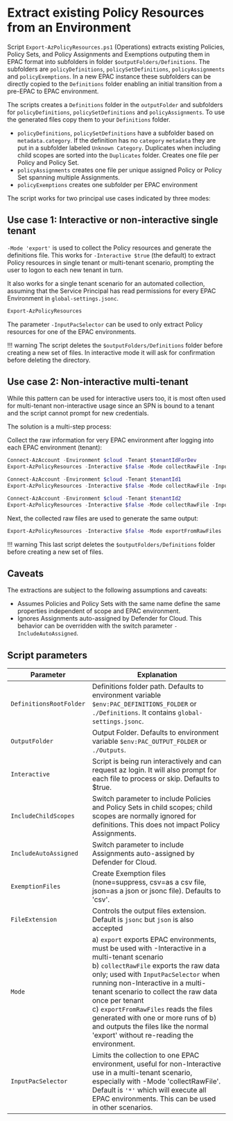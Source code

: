 # Extract existing Policy Resources from an Environment

Script `Export-AzPolicyResources.ps1` (Operations) extracts existing Policies, Policy Sets, and Policy Assignments and Exemptions outputing them in EPAC format into subfolders in folder `$outputFolders/Definitions`. The subfolders are `policyDefinitions`, `policySetDefinitions`, `policyAssignments` and `policyExemptions`. In a new EPAC instance these subfolders can be directly copied to the `Definitions` folder enabling an initial transition from a pre-EPAC to EPAC environment.

The scripts creates a `Definitions` folder in the `outputFolder` and subfolders for `policyDefinitions`, `policySetDefinitions` and `policyAssignments`. To use the generated files copy them to your `Definitions` folder.

* `policyDefinitions`, `policySetDefinitions` have a subfolder based on `metadata.category`. If the definition has no `category` `metadata` they are put in a subfolder labeled `Unknown Category`. Duplicates when including child scopes are sorted into the `Duplicates` folder. Creates one file per Policy and Policy Set.
* `policyAssignments` creates one file per unique assigned Policy or Policy Set spanning multiple Assignments.
* `policyExemptions` creates one subfolder per EPAC environment

The script works for two principal use cases indicated by three modes:

## Use case 1: Interactive or non-interactive single tenant

`-Mode 'export'` is used to collect the Policy resources and generate the definitions file. This works for `-Interactive $true` (the default) to extract Policy resources in single tenant or multi-tenant scenario, prompting the user to logon to each new tenant in turn.

It also works for a single tenant scenario for an automated collection, assuming that the Service Principal has read permissions for every EPAC Environment in `global-settings.jsonc`.

```ps1
Export-AzPolicyResources
```

The parameter `-InputPacSelector` can be used to only extract Policy resources for one of the EPAC environments.

!!! warning
    The script deletes the `$outputFolders/Definitions` folder before creating a new set of files. In interactive mode it will ask for confirmation before deleting the directory.

## Use case 2: Non-interactive multi-tenant

While this pattern can be used for interactive users too, it is most often used for multi-tenant non-interactive usage since an SPN is bound to a tenant and the script cannot prompt for new credentials.

The solution is a multi-step process:

Collect the raw information for very EPAC environment after logging into each EPAC environment (tenant):

```ps1
Connect-AzAccount -Environment $cloud -Tenant $tenantIdForDev
Export-AzPolicyResources -Interactive $false -Mode collectRawFile -InputPacSelector 'epac-dev'

Connect-AzAccount -Environment $cloud -Tenant $tenantId1
Export-AzPolicyResources -Interactive $false -Mode collectRawFile -InputPacSelector 'tenant1'

Connect-AzAccount -Environment $cloud -Tenant $tenantId2
Export-AzPolicyResources -Interactive $false -Mode collectRawFile -InputPacSelector 'tenant2'
```

Next, the collected raw files are used to generate the same output:

```ps1
Export-AzPolicyResources -Interactive $false -Mode exportFromRawFiles
```

!!! warning
    This last script deletes the `$outputFolders/Definitions` folder before creating a new set of files.

## Caveats

The extractions are subject to the following assumptions and caveats:

* Assumes Policies and Policy Sets with the same name define the same properties independent of scope and EPAC environment.
* Ignores Assignments auto-assigned by Defender for Cloud. This behavior can be overridden with the switch parameter `-IncludeAutoAssigned`.

## Script parameters

|Parameter | Explanation |
|----------|-------------|
| `DefinitionsRootFolder` | Definitions folder path. Defaults to environment variable `$env:PAC_DEFINITIONS_FOLDER` or `./Definitions`. It contains `global-settings.jsonc`.
| `OutputFolder` | Output Folder. Defaults to environment variable `$env:PAC_OUTPUT_FOLDER` or `./Outputs`.
| `Interactive` | Script is being run interactively and can request az login. It will also prompt for each file to process or skip. Defaults to $true. |
| `IncludeChildScopes` | Switch parameter to include Policies and Policy Sets in child scopes; child scopes are normally ignored for definitions. This does not impact Policy Assignments. |
| `IncludeAutoAssigned` | Switch parameter to include Assignments auto-assigned by Defender for Cloud. |
| `ExemptionFiles` | Create Exemption files (none=suppress, csv=as a csv file, json=as a json or jsonc file). Defaults to 'csv'. |
| `FileExtension` | Controls the output files extension. Default is `jsonc` but `json` is also accepted |
| `Mode` | a) `export` exports EPAC environments, must be used with -Interactive in a multi-tenant scenario<br/> b) `collectRawFile` exports the raw data only; used with `InputPacSelector` when running non-Interactive in a multi-tenant scenario to collect the raw data once per tenant <br/> c) `exportFromRawFiles` reads the files generated with one or more runs of b) and outputs the files like the normal 'export' without re-reading the environment. |
| `InputPacSelector` | Limits the collection to one EPAC environment, useful for non-Interactive use in a multi-tenant scenario, especially with -Mode 'collectRawFile'. Default is `'*'` which will execute all EPAC environments. This can be used in other scenarios.|
